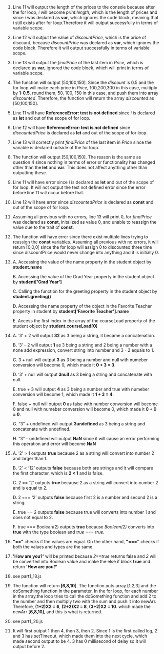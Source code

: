 1. Line 11 will output the length of the prices to the console because after the for loop, *i* will become *print.length*, which is the length of prices and since *i* was declared as **var**, which ignores the code block, meaning that *i* still exists after for loop.Therefore it will output successfully in terms of variable scope.
2. Line 12 will output the value of *discountPrice*, which is the price of discount, because *discountPrice* was declared as **var**, which ignores the code block. Therefore it will output successfully in terms of variable scope.
3. Line 13 will output the *finalPrice* of the last item in *Price*, which is declared as **var**, ignored the code block, which will print in terms of variable scope.
4. The function will output [50,100,150]. Since the *discount* is 0.5 and the for loop will make each price in *Price*, 100,200,300 in this case, multiply by **1-0.5**, round them, 50, 100, 150 in this case, and push them into array *discounted*. Therefore, the function will return the array *discounted* as [50,100,150].
5. Line 11 will have **ReferenceError: test is not defined** since *i* is declared as **let** and out of the scope of for loop.
6. Line 12 will have **ReferenceError: test is not defined** since *discountedPrice* is declared as **let** and out of the scope of for loop.
7. Line 13 will correctly print *finalPrice* of the last item in *Price* since the variable is declared outside of the for loop. 
8. The function will output [50,100,150]. The reason is the same as question 4 since nothing in terms of error or functionality has changed other than the **let** and **var**. This does not affect anything other than outputting these.
9. Line 11 will have error since *i* is declared as **let** and out of the scope of for loop. It will not output the test not defined error since the error before line 11 will occur before that.
10. Line 12 will have error since *discountedPrice* is declared as **const** and out of the scope of for loop.
11. Assuming all previous with no errors, line 13 will print 0, for *finalPrice* was declared as **const**, initalized as value 0, and unable to reassign the value due to the trait of **const**.
12. The function will have error since there exist multiple lines trying to reassign the **const** variables. Assuming all previous with no errors, it will return [0,0,0] since the for loop will assign 0 to discounted three time since discountPrice would never change into anything and it is initially 0.
13. A. Accessing the value of the name property in the student object by **student.name**

    B. Accessing the value of the Grad Year property in the student object by **student['Grad Year']**
    
    C. Calling the function for the greeting property in the student object by **student.greeting()**
    
    D. Accessing the name property of the object in the Favorite Teacher property in student by **student['Favorite Teacher'].name**
    
    E. Access the first index in the array of the courseLoad property of the student object by **student.courseLoad[0]**
    
14. A. ‘3’ + 2 will output **32** as 3 being a string, it became a concatenation.

    B. ‘3’ - 2 will output **1** as 3 being a string and 2 being a number with a none add expression, convert string into number and 3 - 2 equals to 1.
    
    C. 3 + null will output **3** as 3 being a number and null with numeber conversion will become 0, which made it **0 + 3 = 3**.
    
    D. ‘3’ + null will output **3null** as 3 being a string and concatenate with null.
    
    E. true + 3 will output **4** as 3 being a number and true with numeber conversion will become 1, which made it **1 + 3 = 4**.
    
    F. false + null will output **0** as false with number conversion will become 0 and null with numeber conversion will become 0, which made it **0 + 0 = 0**.
    
    G. “3” + undefined will output **3undefined** as 3 being a string and concatenate with undefined.
    
    H. “3” - undefined will output **NaN** since it will cause an error performing this operation and error will become **NaN**
    
15. A. ‘2’ > 1 outputs **true** because 2 as a string will convert into number 2 and larger than 1.

    B. ‘2’ < ‘12’ outputs **false** because both are strings and it will compare the first character, which is **2 < 1** and is false.
    
    C. 2 == ‘2’ outputs **true** because 2 as a string will convert into number 2 and is equal to 2.
    
    D. 2 === ‘2’ outputs **false** because first 2 is a number and second 2 is a string.
    
    E. true == 2 outputs **false** because true will converts into number 1 and does not equal to 2.
    
    F. true === Boolean(2) outputs **true** because *Boolean(2)* converts into **true** with the type boolean and *true === true*.
    
16. **"=="** checks if the values are equal. On the other hand, **"==="** checks if both the values and types are the same.
17. **'How are you?'** will be printed because *2==true* returns false and *2* will be converted into Boolean value and make the else if block **true** and return **'How are you?'**
18. see part1_18.js
19. The function will return **[6,8,10]**. The function puts array [1,2,3] and the doSomething function in the parameter. In the for loop, for each number in the array,the loop tries to call the doSomething function and add 2 to the number and then multiply two with the sum and push it into newArr. Therefore, **(1+2)X2 = 6**, **(2+2)X2 = 8**, **(3+2)X2 = 10**. which made the newArr **[6,8,10]**, and this is what is returned.
20. see part1_20.js
21. It will first output 1 then 4, then 3, then 2. Since 1 is the first called log, 2 and 3 has setTimeout, which made them into the next cycle, which made second output to be 4. 3 has 0 millisecond of delay so it will output before 2.
